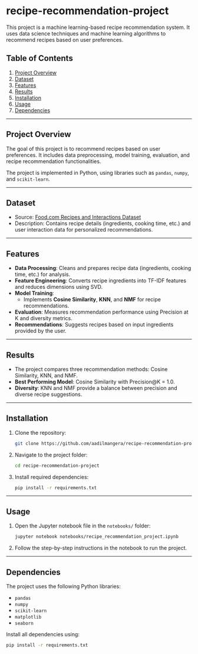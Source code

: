 # recipe-recommendation-project

This project is a machine learning-based recipe recommendation system. It uses data science techniques and machine learning algorithms to recommend recipes based on user preferences.

## Table of Contents

1. [Project Overview](#project-overview)
2. [Dataset](#dataset)
3. [Features](#features)
4. [Results](#results)
5. [Installation](#installation)
6. [Usage](#usage)
7. [Dependencies](#dependencies)

---

## Project Overview

The goal of this project is to recommend recipes based on user preferences. It includes data preprocessing, model training, evaluation, and recipe recommendation functionalities. 

The project is implemented in Python, using libraries such as `pandas`, `numpy`, and `scikit-learn`. 

---

## Dataset

- Source: [Food.com Recipes and Interactions Dataset](https://www.kaggle.com/datasets/shuyangli94/food-com-recipes-and-user-interactions)
- Description: Contains recipe details (ingredients, cooking time, etc.) and user interaction data for personalized recommendations.
  
---

## Features

- **Data Processing**: Cleans and prepares recipe data (ingredients, cooking time, etc.) for analysis.
- **Feature Engineering**: Converts recipe ingredients into TF-IDF features and reduces dimensions using SVD.
- **Model Training**:
    - Implements **Cosine Similarity**, **KNN**, and **NMF** for recipe recommendations.
- **Evaluation**: Measures recommendation performance using Precision at K and diversity metrics.
- **Recommendations**: Suggests recipes based on input ingredients provided by the user.

---

## Results

- The project compares three recommendation methods: Cosine Similarity, KNN, and NMF.
- **Best Performing Model**: Cosine Similarity with Precision@K = 1.0.
- **Diversity**: KNN and NMF provide a balance between precision and diverse recipe suggestions.

---

## Installation

1. Clone the repository:
    ```bash
    git clone https://github.com/aadilmangera/recipe-recommendation-project.git
    ```

2. Navigate to the project folder:
    ```bash
    cd recipe-recommendation-project
    ```

3. Install required dependencies:
    ```bash
    pip install -r requirements.txt
    ```

---

## Usage

1. Open the Jupyter notebook file in the `notebooks/` folder:
    ```bash
    jupyter notebook notebooks/recipe_recommendation_project.ipynb
    ```

2. Follow the step-by-step instructions in the notebook to run the project.

---

## Dependencies

The project uses the following Python libraries:
- `pandas`
- `numpy`
- `scikit-learn`
- `matplotlib`
- `seaborn`

Install all dependencies using:
```bash
pip install -r requirements.txt
